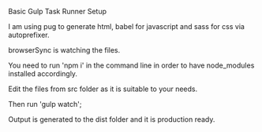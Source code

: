 Basic Gulp Task Runner Setup

I am using pug to generate html, babel for javascript and sass for css via autoprefixer.

browserSync is watching the files.

You need to run 'npm i' in the command line in order to have node_modules installed accordingly.

Edit the files from src folder as it is suitable to your needs.

Then run 'gulp watch';

Output is generated to the dist folder and it is production ready.